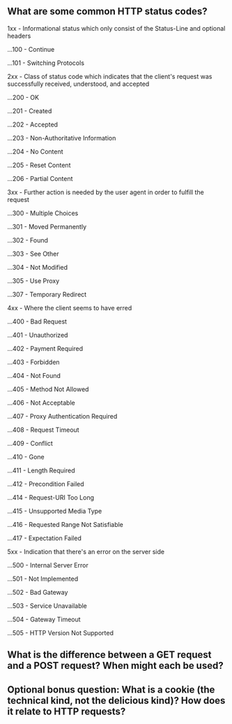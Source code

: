 ## What are some common HTTP status codes?
1xx - Informational status which only consist of the Status-Line and optional headers

...100 - Continue

...101 - Switching Protocols

2xx - Class of status code which indicates that the client's request was successfully received, understood, and accepted

...200 - OK

...201 - Created

...202 - Accepted

...203 - Non-Authoritative Information

...204 - No Content

...205 - Reset Content

...206 - Partial Content

3xx - Further action is needed by the user agent in order to fulfill the request

...300 - Multiple Choices

...301 - Moved Permanently

...302 - Found

...303 - See Other

...304 - Not Modified

...305 - Use Proxy

...307 - Temporary Redirect

4xx - Where the client seems to have erred

...400 - Bad Request

...401 - Unauthorized

...402 - Payment Required

...403 - Forbidden

...404 - Not Found

...405 - Method Not Allowed

...406 - Not Acceptable

...407 - Proxy Authentication Required

...408 - Request Timeout

...409 - Conflict

...410 - Gone

...411 - Length Required

...412 - Precondition Failed

...414 - Request-URI Too Long

...415 - Unsupported Media Type

...416 - Requested Range Not Satisfiable

...417 - Expectation Failed

5xx - Indication that there's an error on the server side

...500 - Internal Server Error

...501 - Not Implemented

...502 - Bad Gateway

...503 - Service Unavailable

...504 - Gateway Timeout

...505 - HTTP Version Not Supported

## What is the difference between a GET request and a POST request? When might each be used?

## Optional bonus question: What is a cookie (the technical kind, not the delicious kind)? How does it relate to HTTP requests?
